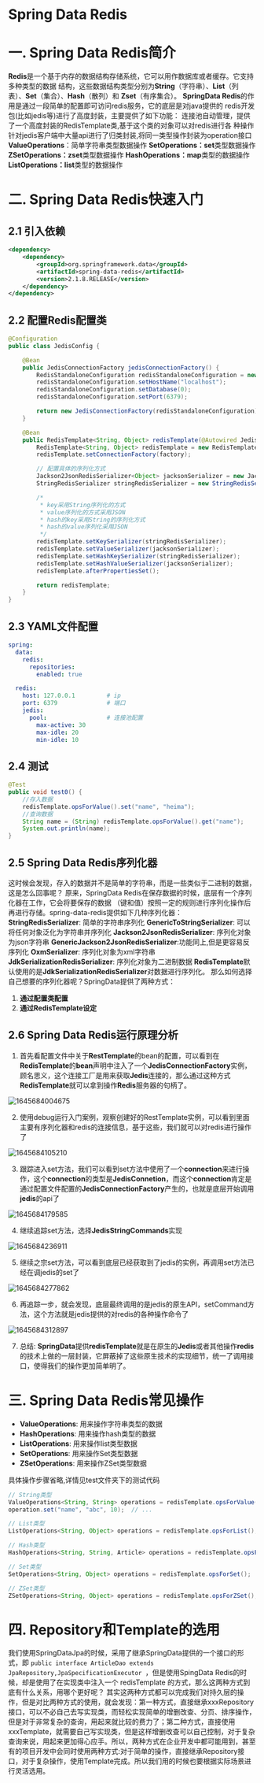 # Spring Data Redis

# 一. Spring Data Redis简介

**Redis**是一个基于内存的数据结构存储系统，它可以用作数据库或者缓存。它支持多种类型的数据
结构，这些数据结构类型分别为**String**（字符串）、**List**（列表）、**Set**（集合）、**Hash**（散列）和
**Zset**（有序集合）。
**SpringData Redis**的作用是通过一段简单的配置即可访问redis服务，它的底层是对java提供的
redis开发包(比如jedis等)进行了高度封装，主要提供了如下功能：
连接池自动管理，提供了一个高度封装的RedisTemplate类,基于这个类的对象可以对redis进行各
种操作
针对jedis客户端中大量api进行了归类封装,将同一类型操作封装为operation接口
**ValueOperations**：简单字符串类型数据操作
**SetOperations：set**类型数据操作
**ZSetOperations：zset**类型数据操作
**HashOperations：map**类型的数据操作
**ListOperations：list**类型的数据操作



# 二. Spring Data Redis快速入门

## 2.1 引入依赖

```xml
<dependency>
	<dependency>
        <groupId>org.springframework.data</groupId>
        <artifactId>spring-data-redis</artifactId>
        <version>2.1.8.RELEASE</version>
	</dependency>
</dependency>
```

## 2.2 配置Redis配置类

```java
@Configuration
public class JedisConfig {

    @Bean
    public JedisConnectionFactory jedisConnectionFactory() {
        RedisStandaloneConfiguration redisStandaloneConfiguration = new RedisStandaloneConfiguration();
        redisStandaloneConfiguration.setHostName("localhost");
        redisStandaloneConfiguration.setDatabase(0);
        redisStandaloneConfiguration.setPort(6379);

        return new JedisConnectionFactory(redisStandaloneConfiguration);
    }

    @Bean
    public RedisTemplate<String, Object> redisTemplate(@Autowired JedisConnectionFactory factory) {
        RedisTemplate<String, Object> redisTemplate = new RedisTemplate<>();
        redisTemplate.setConnectionFactory(factory);

        // 配置具体的序列化方式
        Jackson2JsonRedisSerializer<Object> jacksonSerializer = new Jackson2JsonRedisSerializer<>(Object.class);
        StringRedisSerializer stringRedisSerializer = new StringRedisSerializer();

        /*
         * key采用String序列化的方式
         * value序列化的方式采用JSON
         * hash的key采用String的序列化方式
         * hash的value序列化采用JSON
         */
        redisTemplate.setKeySerializer(stringRedisSerializer);
        redisTemplate.setValueSerializer(jacksonSerializer);
        redisTemplate.setHashKeySerializer(stringRedisSerializer);
        redisTemplate.setHashValueSerializer(jacksonSerializer);
        redisTemplate.afterPropertiesSet();

        return redisTemplate;
    }
}
```

## 2.3 YAML文件配置

```yaml
spring:
  data:
    redis:
      repositories:
        enabled: true

  redis:
    host: 127.0.0.1			# ip
    port: 6379				# 端口
    jedis:
      pool:					# 连接池配置
        max-active: 30
        max-idle: 20
        min-idle: 10
```

## 2.4 测试

```java
@Test
public void test0() {
    //存入数据
    redisTemplate.opsForValue().set("name", "heima");
    //查询数据
    String name = (String) redisTemplate.opsForValue().get("name");
    System.out.println(name);
}
```

## 2.5 Spring Data Redis序列化器

这时候会发现，存入的数据并不是简单的字符串，而是一些类似于二进制的数据，这是怎么回事呢？
原来，SpringData Redis在保存数据的时候，底层有一个序列化器在工作，它会将要保存的数据
（键和值）按照一定的规则进行序列化操作后再进行存储。spring-data-redis提供如下几种序列化器：
**StringRedisSerializer**: 简单的字符串序列化
**GenericToStringSerializer**: 可以将任何对象泛化为字符串并序列化
**Jackson2JsonRedisSerializer**: 序列化对象为json字符串
**GenericJackson2JsonRedisSerializer**:功能同上,但是更容易反序列化
**OxmSerializer**: 序列化对象为xml字符串
**JdkSerializationRedisSerializer**: 序列化对象为二进制数据
**RedisTemplate**默认使用的是**JdkSerializationRedisSerializer**对数据进行序列化。
那么如何选择自己想要的序列化器呢？SpringData提供了两种方式：

1. **通过配置类配置**
2. **通过RedisTemplate设定**



## 2.6 Spring Data Redis运行原理分析

1. 首先看配置文件中关于**RestTemplate**的bean的配置，可以看到在**RedisTemplate**的**bean**声明中注入了一个**JedisConnectionFactory**实例，顾名思义，这个连接工厂是用来获取**Jedis**连接的，那么通过这种方式**RedisTemplate**就可以拿到操作**Redis**服务器的句柄了。

![1645684004675](asset/jedis-connection-factory.png)

2. 使用debug运行入门案例，观察创建好的RestTemplate实例，可以看到里面主要有序列化器和redis的连接信息，基于这些，我们就可以对redis进行操作了

![1645684105210](asset/redis02.png)

3. 跟踪进入set方法，我们可以看到set方法中使用了一个**connection**来进行操作，这个**connection**的类型是**JedisConnetion**，而这个**connection**肯定是通过配置文件配置的**JedisConnectionFactory**产生的，也就是底层开始调用**jedis**的api了

![1645684179585](asset/redis03.png)

4. 继续追踪set方法，选择**JedisStringCommands**实现

![1645684236911](asset/redis04.png)

5. 继续之宗set方法，可以看到底层已经获取到了jedis的实例，再调用set方法已经在调jedis的set了

![1645684277862](asset/redis05.png)

6. 再追踪一步，就会发现，底层最终调用的是jedis的原生API，setCommand方法，这个方法就是jedis提供的对redis的各种操作命令了

![1645684312897](asset/redis06.png)

7. 总结: **SpringData**提供**redisTemplate**就是在原生的**Jedis**或者其他操作**redis**的技术上做的一层封装，它屏蔽掉了这些原生技术的实现细节，统一了调用接口，使得我们的操作更加简单明了。

# 三. Spring Data Redis常见操作

- **ValueOperations**: 用来操作字符串类型的数据
- **HashOperations**: 用来操作hash类型的数据
- **ListOperations**: 用来操作list类型数据
- **SetOperations**: 用来操作Set类型数据
- **ZSetOperations**: 用来操作ZSet类型数据

具体操作步骤省略,详情见test文件夹下的测试代码

```java
// String类型
ValueOperations<String, String> operations = redisTemplate.opsForValue();
operation.set("name", "abc", 10);  // ...

// List类型
ListOperations<String, Object> operations = redisTemplate.opsForList();

// Hash类型
HashOperations<String, String, Article> operations = redisTemplate.opsForHash();

// Set类型
SetOperations<String, Object> operations = redisTemplate.opsForSet();

// ZSet类型
ZSetOperations<String, Object> operations = redisTemplate.opsForZSet();
```



# 四. Repository和Template的选用

​	我们使用SpringDataJpa的时候，采用了继承SpringData提供的一个接口的形式，即 `public interface ArticleDao extends JpaRepository,JpaSpecificationExecutor `，但是使用SpingData Redis的时候，却是使用了在实现类中注入一个 redisTemplate 的方式，那么这两种方式到底有什么关系，用哪个更好呢？
​	其实这两种方式都可以完成我们对持久层的操作，但是对比两种方式的使用，就会发现：第一种方式，直接继承xxxRepository接口，可以不必自己去写实现类，而轻松实现简单的增删改查、分页、排序操作，但是对于非常复杂的查询，用起来就比较的费力了；
​	第二种方式，直接使用xxxTemplate，就需要自己写实现类，但是这样增删改查可以自己控制，对于复杂查询来说，用起来更加得心应手。
​	所以，两种方式在企业开发中都可能用到，甚至有的项目开发中会同时使用两种方式:对于简单的操作，直接继承Repository接口，对于复杂操作，使用Template完成。所以我们用的时候也要根据实际场景进行灵活选用。


